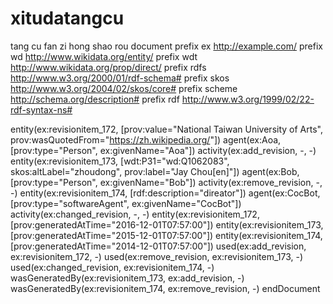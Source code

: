 # xitudatangcu
tang cu fan zi hong shao rou 
document
  prefix ex <http://example.com/>
  prefix wd <http://www.wikidata.org/entity/>
  prefix wdt <http://www.wikidata.org/prop/direct/>
  prefix rdfs <http://www.w3.org/2000/01/rdf-schema#>
  prefix skos <http://www.w3.org/2004/02/skos/core#>
  prefix scheme <http://schema.org/description#>
  prefix rdf <http://www.w3.org/1999/02/22-rdf-syntax-ns#>
  
  entity(ex:revisionitem_172, [prov:value="National Taiwan University of Arts", prov:wasQuotedFrom="<https://zh.wikipedia.org/>"])
  agent(ex:Aoa, [prov:type="Person", ex:givenName="Aoa"])
  activity(ex:add_revision, -, -)
  entity(ex:revisionitem_173, [wdt:P31="wd:Q1062083", skos:altLabel="zhoudong", prov:label="Jay Chou[en]"])
  agent(ex:Bob, [prov:type="Person", ex:givenName="Bob"])
  activity(ex:remove_revision, -, -)
  entity(ex:revisionitem_174, [rdf:description="direator"])
  agent(ex:CocBot, [prov:type="softwareAgent", ex:givenName="CocBot"])
  activity(ex:changed_revision, -, -)
  entity(ex:revisionitem_172, [prov:generatedAtTime="2016-12-01T07:57:00"])
  entity(ex:revisionitem_173, [prov:generatedAtTime="2015-12-01T07:57:00"])
  entity(ex:revisionitem_174, [prov:generatedAtTime="2014-12-01T07:57:00"])
  used(ex:add_revision, ex:revisionitem_172, -)
  used(ex:remove_revision, ex:revisionitem_173, -)
  used(ex:changed_revision, ex:revisionitem_174, -)
  wasGeneratedBy(ex:revisionitem_173, ex:add_revision, -)
  wasGeneratedBy(ex:revisionitem_174, ex:remove_revision, -)
endDocument
